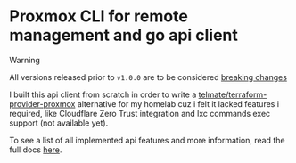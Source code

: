 # Proxmox CLI for remote management and go api client

> [!WARNING]
> All versions released prior to `v1.0.0` are to be considered [breaking changes](https://semver.org/#how-do-i-know-when-to-release-100)

I built this api client from scratch in order to write a [telmate/terraform-provider-proxmox] alternative for my homelab cuz i felt it lacked features i required, like Cloudflare Zero Trust integration and lxc commands exec support (not available yet).

To see a list of all implemented api features and more information, read the full docs [here].

[here]: https://go-proxmox.docs.iolave.com/
[telmate/terraform-provider-proxmox]: https://github.com/Telmate/terraform-provider-proxmox
